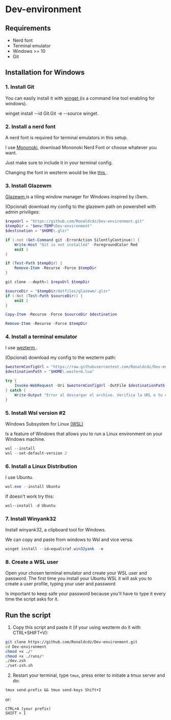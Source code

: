 # Dev-environment

## Requirements

- Nerd font
- Terminal emulator
- Windows >= 10
- Git

## Installation for Windows

### 1. Install Git

You can easily install it with [ winget ](https://learn.microsoft.com/en-us/windows/package-manager/winget/) (is a command line tool enabling for windows).

winget install --id Git.Git -e --source winget.

### 2. Install a nerd font

A nerd font is required for terminal emulators in this setup.

I use [ Mononoki](https://www.nerdfonts.com/font-downloads), download Mononoki Nerd Font or choose whatever you want.

Just make sure to include it in your terminal config.

Changing the font in wezterm would be like [ this ](https://wezterm.org/config/fonts.html).

### 3. Install Glazewm

[ Glazewm ](https://github.com/glzr-io/glazewm?tab=readme-ov-file#installation) is a tiling window manager for Windows inspired by i3wm.

(Opcional) download my config to the glazewm path on powershell with admin priviliges:

```powershell
$repoUrl = "https://github.com/Ronaldcdz/Dev-environment.git"
$tempDir = "$env:TEMP\Dev-environment"
$destination = "$HOME\.glzr"

if (-not (Get-Command git -ErrorAction SilentlyContinue)) {
    Write-Host "Git is not installed" -ForegroundColor Red
    exit 1
}

if (Test-Path $tempDir) {
    Remove-Item -Recurse -Force $tempDir
}

git clone --depth=1 $repoUrl $tempDir

$sourceDir = "$tempDir/dotfiles/glazewm/.glzr"
if (-Not (Test-Path $sourceDir)) {
    exit 1
}

Copy-Item -Recurse -Force $sourceDir $destination

Remove-Item -Recurse -Force $tempDir
```

### 4. Install a terminal emulator

I use [ wezterm ](https://wezterm.org/installation.html).

(Opcional) download my config to the wezterm path:

```powershell
$weztermConfigUrl = "https://raw.githubusercontent.com/Ronaldcdz/Dev-environment/main/dotfiles/wezterm/.wezterm.lua"
$destinationPath = "$HOME\.wezterm.lua"

try {
    Invoke-WebRequest -Uri $weztermConfigUrl -OutFile $destinationPath -ErrorAction Stop
} catch {
    Write-Output "Error al descargar el archivo. Verifica la URL o tu conexión a internet."
}
```

### 5. Install Wsl version #2

Windows Subsystem for Linux [ (WSL) ](https://learn.microsoft.com/en-us/windows/wsl/about)

Is a feature of Windows that allows you to run a Linux environment on your Windows machine.

```powershell
wsl --install
wsl --set-default-version 2
```

### 6. Install a Linux Distribution

I use Ubuntu.

```powershell
wsl.exe --install Ubuntu
```

If doesn't work try this:

```powershell
wsl--install -d Ubuntu
```

### 7. Install Winyank32

Install winyank32, a clipboard tool for Windows.

We can copy and paste from windows to Wsl and vice versa.

```powershell
winget install --id=equalsraf.win32yank  -e
```

### 8. Create a WSL user

Open your chosen terminal emulator and create your WSL user and password.
The first time you install your Ubuntu WSL it will ask you to create a user profile, typing your user and password

Is important to keep safe your password because you'll have to type it every time the
script asks for it.

## Run the script

1. Copy this script and paste it (if your using wezterm do it with CTRL+SHIFT+V):

```bash
git clone https://github.com/Ronaldcdz/Dev-environment.git
cd Dev-environment
chmod +x ./*
chmod +x ./runs/*
./dev.zsh
./set-zsh.sh
```

2. Restart your terminal, type <code lang="bash">tmux</code>, press enter to initiate a tmux server and do:

```shell
tmux send-prefix && tmux send-keys Shift+I
```

or:

```shell
CTRL+A (your prefix)
SHIFT + I
```
